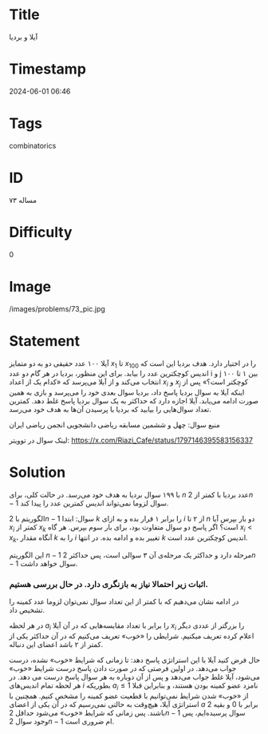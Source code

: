 # Title
آیلا و بردیا
# Timestamp
2024-06-01 06:46
# Tags
combinatorics
# ID
مساله ۷۳
# Difficulty
0
# Image
/images/problems/73_pic.jpg
# Statement
آیلا ۱۰۰ عدد حقیقی دو به دو متمایز $x_1‏$‎ تا $x_{100}‏$‎ را در اختیار دارد. هدف بردیا این است که اندیس کوچکترین عدد را بیابد. برای این منظور، بردیا در هر گام دو عدد i و j بین ۱ تا ۱۰۰ انتخاب می‌کند و از آیلا می‌پرسد که «کدام یک از اعداد $x_i$ و $x_j‏$‎ کوچکتر است؟» پس از اینکه آیلا به سوال بردیا پاسخ داد، بردیا سوال بعدی خود را می‌پرسد و بازی به همین صورت ادامه می‌یابد. آیلا اجازه دارد که حداکثر به یک سوال بردیا پاسخ غلط دهد. کمترین تعداد سوال‌هایی را بیابید که بردیا با پرسیدن آن‌ها به هدف خود می‌رسد.

منبع سوال: چهل و ششمین مسابقه ریاضی دانشجویی انجمن ریاضی ایران

لینک سوال در توویتر: https://x.com/Riazi_Cafe/status/1797146395583156337

# Solution

با ۱۹۹ سوال بردیا به هدف خود می‌رسد. در حالت کلی، برای $n$ عدد بردیا با کمتر از $2n-1‏$‎ سوال لزوما نمی‌تواند اندیس کمترین عدد را پیدا کند.

الگوریتم با $2n-1‏$‎ سوال: ابتدا $k$ را برابر ۱ قرار بده و به ازای $i$ از ۲ تا $n$ دو بار بپرس آیا $‏x_i‏$‎‎ کمتر از $x_k$ است؟ اگر پاسخ دو سوال متفاوت بود، برای بار سوم بپرس. هر گاه $x_i < x_k$، آنگاه مقدار $k$ را به $i$ تغییر بده و ادامه بده. در انتها $k$ اندیس کوچکترین عدد است.

این الگوریتم $n-1‏$‎ مرحله دارد و حداکثر یک مرحله‌ی آن ۳ سوالی است، پس حداکثر $2n-1‏$‎ سوال خواهد داشت.

### اثبات زیر احتمالا نیاز به بازنگری دارد. در حال بررسی هستیم.

در ادامه نشان می‌دهیم که با کمتر از این تعداد سوال نمی‌توان لزوما عدد کمینه را تشخیص داد.

در هر لحظه $a_i‏$‎ را برابر با تعداد مقایسه‌هایی که در آن آیلا $x_i$ را بزرگتر از عددی دیگر اعلام کرده تعریف میکنیم.  شرایطی را «خوب» تعریف می‌کنیم که در آن حداکثر یکی از اعضای این دنباله‌‎ کمتر از ۲ باشد.

حال فرض کنید آیلا با این استراتژی پاسخ دهد: تا زمانی که شرایط «خوب» نشده، درست جواب می‌دهد. در اولین فرصتی که در صورت دادن پاسخ درست شرایط «خوب» می‌شود، آیلا غلط جواب می‌دهد  و پس از آن دوباره به هر سوال پاسخ درست می دهد. در هر لحظه تمام اندیس‌های $i$ بطوریکه $a_i \le 1‏$‎ نامزد عضو کمینه بودن هستند، و بنابراین قبلا از «خوب» شدن شرایط نمی‌توانیم با قطعیت عضو کمینه را مشخص کنیم. همچنین با استراتژی آیلا، هیچ‌وقت به حالتی نمی‌رسیم که در آن یکی از اعضای $a$ برابر با 0 و بقیه 2 باشند. پس زمانی که شرایط «خوب» می‌شود حداقل $2n-1‏$‎ سوال پرسیده‌ایم، پس وجود سوال $‏2n-1‏$‎ ام ضروری است.
